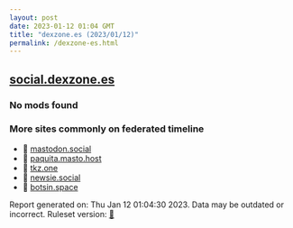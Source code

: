 ```yaml
---
layout: post
date: 2023-01-12 01:04 GMT
title: "dexzone.es (2023/01/12)"
permalink: /dexzone-es.html
---
```



## [social.dexzone.es](https://social.dexzone.es)

### No mods found

### More sites commonly on federated timeline

* 🐘 [mastodon.social](/mastodon-social.html)
* 🐘 [paquita.masto.host](/paquita-masto-host.html)
* 🐘 [tkz.one](/tkz-one.html)
* 🐘 [newsie.social](/newsie-social.html)
* 🐘 [botsin.space](/botsin-space.html)

Report generated on: Thu Jan 12 01:04:30 2023. Data may be outdated or incorrect.
Ruleset version: [🧁](/version-cupcake)
